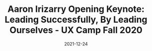 ---
title: 'Aaron Irizarry Opening Keynote: Leading Successfully, By Leading Ourselves - UX Camp Fall 2020'
link: https://vimeo.com/474873440
description: "Aaron Irizarry, aka “Ron,” is the Head of Credit Solutions Design in Capital One’s Commercial Bank. Aaron is also the co-author of Discussing Design: Improving Communication and Collaboration through Critique. More importantly, Aaron loves connecting with people through food, is a lover of heavy metal, and a lifelong Dodgers fan."
tags: [film, product development]
date: 2021-12-24
---